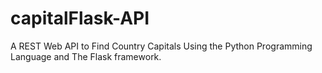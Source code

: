 # capitalFlask-API
 A REST Web API to Find Country Capitals Using the Python Programming Language and The Flask framework.
